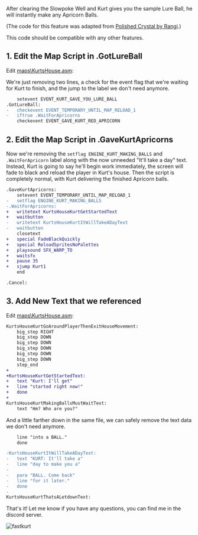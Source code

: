 After clearing the Slowpoke Well and Kurt gives you the sample Lure Ball, he will instantly make any Apricorn Balls.

(The code for this feature was adapted from [Polished Crystal by Rangi](https://github.com/Rangi42/polishedcrystal).)

This code should be compatible with any other features.

## 1. Edit the Map Script in .GotLureBall

Edit [maps\KurtsHouse.asm](../blob/master/maps/KurtsHouse.asm):

We're just removing two lines, a check for the event flag that we're waiting for Kurt to finish, and the jump to the label we don't need anymore.

```diff
	setevent EVENT_KURT_GAVE_YOU_LURE_BALL
.GotLureBall:
-	checkevent EVENT_TEMPORARY_UNTIL_MAP_RELOAD_1
-	iftrue .WaitForApricorns
	checkevent EVENT_GAVE_KURT_RED_APRICORN
```



## 2. Edit the Map Script in .GaveKurtApricorns

Now we're removing the ```setflag ENGINE_KURT_MAKING_BALLS``` and ```.WaitForApricorn``` label along with the now unneeded "It'll take a day" text.
Instead, Kurt is going to say he'll begin work immediately, the screen will fade to black and reload the player in Kurt's house. Then the script is completely normal, with Kurt delivering the finished Apricorn balls. 

```diff
.GaveKurtApricorns:
	setevent EVENT_TEMPORARY_UNTIL_MAP_RELOAD_1
-	setflag ENGINE_KURT_MAKING_BALLS
-.WaitForApricorns:
+	writetext KurtsHouseKurtGetStartedText
+	waitbutton
-	writetext KurtsHouseKurtItWillTakeADayText
-	waitbutton
	closetext
+	special FadeBlackQuickly
+	special ReloadSpritesNoPalettes
+	playsound SFX_WARP_TO
+	waitsfx
+	pause 35
+	sjump Kurt1	
	end

.Cancel:
```
## 3. Add New Text that we referenced
Edit [maps\KurtsHouse.asm](../blob/master/maps/KurtsHouse.asm):

```diff
KurtsHouseKurtGoAroundPlayerThenExitHouseMovement:
	big_step RIGHT
	big_step DOWN
	big_step DOWN
	big_step DOWN
	big_step DOWN
	big_step DOWN
	step_end
+
+KurtsHouseKurtGetStartedText:
+	text "Kurt: I'll get"
+	line "started right now!"
+	done
+
KurtsHouseKurtMakingBallsMustWaitText:
	text "Hm? Who are you?"
```
And a little farther down in the same file, we can safely remove the text data we don't need anymore.
```diff
	line "into a BALL."
	done

-KurtsHouseKurtItWillTakeADayText:
-	text "KURT: It'll take a"
-	line "day to make you a"
-
-	para "BALL. Come back"
-	line "for it later."
-	done
-
KurtsHouseKurtThatsALetdownText:
```
That's it!
Let me know if you have any questions, you can find me in the discord server.

![fastkurt](https://user-images.githubusercontent.com/110363717/188763419-0e34204a-1e8a-456e-a9be-c316071cfbdf.png)
